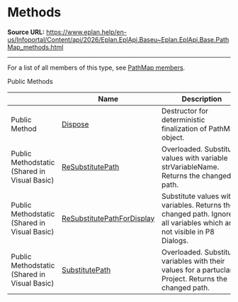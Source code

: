 # Methods

**Source URL:** https://www.eplan.help/en-us/Infoportal/Content/api/2026/Eplan.EplApi.Baseu~Eplan.EplApi.Base.PathMap_methods.html

---

For a list of all members of this type, see [PathMap members](Eplan.EplApi.Baseu~Eplan.EplApi.Base.PathMap_members.html).

Public Methods

|  | Name | Description |
| --- | --- | --- |
| Public Method | [Dispose](Eplan.EplApi.Baseu~Eplan.EplApi.Base.PathMap~Dispose().html) | Destructor for deterministic finalization of PathMap object. |
| Public Methodstatic (Shared in Visual Basic) | [ReSubstitutePath](Eplan.EplApi.Baseu~Eplan.EplApi.Base.PathMap~ReSubstitutePath.html) | Overloaded. Substitute values with variable strVariableName. Returns the changed path. |
| Public Methodstatic (Shared in Visual Basic) | [ReSubstitutePathForDisplay](Eplan.EplApi.Baseu~Eplan.EplApi.Base.PathMap~ReSubstitutePathForDisplay.html) | Substitute values with variables. Returns the changed path. Ignores all variables which are not visible in P8 Dialogs. |
| Public Methodstatic (Shared in Visual Basic) | [SubstitutePath](Eplan.EplApi.Baseu~Eplan.EplApi.Base.PathMap~SubstitutePath.html) | Overloaded. Substitutes variables with their values for a partuclar Project. Returns the changed path. |



